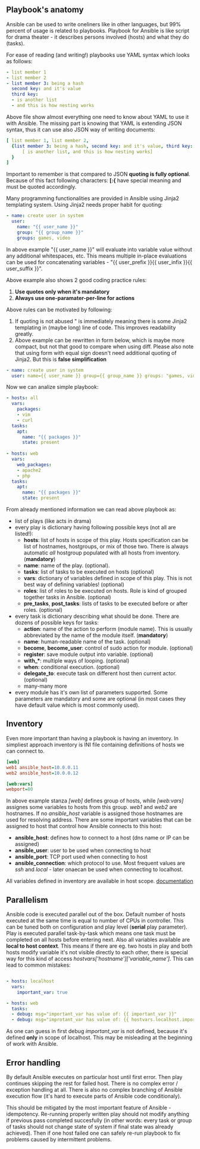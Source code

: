 ## Playbook's anatomy

Ansible can be used to write oneliners like in other languages, but 99% percent of usage is related to playbooks.
Playbook for Ansible is like script for drama theater - it describes persons involved (hosts) and what they do (tasks).

For ease of reading (and writing!) playbooks use YAML syntax which looks as follows:

```yaml
- list member 1
- list member 2
- list member 3: being a hash
  second key: and it's value
  third key:
  - is another list
  - and this is how nesting works
```

Above file show almost everything one need to know about YAML to use it with Ansible. The missing part is knowing that YAML
is extending JSON syntax, thus it can use also JSON way of writing documents:

```yaml
[ list member 1, list member 2, 
  {list member 3: being a hash, second key: and it's value, third key: 
      [ is another list, and this is how nesting works]
  }
]
```

Important to remember is that compared to JSON **quoting is fully optional**. Because of this fact following characters: **[:{** have 
special meaning and must be quoted accordingly.

Many programming functionalities are provided in Ansible using Jinja2 templating system. Using Jinja2 needs proper habit for quoting:

```yaml
- name: create user in system
  user:
    name: "{{ user_name }}"
    group: "{{ group_name }}"
    groups: games, video
```

In above example "{{ user_name }}" will evaluate into variable value without any additional whitespaces, etc. This means multiple in-place
evaluations can be used for concatenating variables - "{{ user_prefix }}{{ user_infix }}{{ user_suffix }}".

Above example also shows 2 good coding practice rules:
1. **Use quotes only when it's mandatory**
2. **Always use one-paramater-per-line for actions**

Above rules can be motivated by following:
1. If quoting is not abused " is immediately meaning there is some Jinja2 templating in (maybe long) line of code. This improves
readability greatly.
2. Above example can be rewritten in form below, which is maybe more compact, but not that good to compare when using diff. Please also
note that using form with equal sign doesn't need additional quoting of Jinja2. But this is **false simplification**

```yaml
- name: create user in system
  user: name={{ user_name }} group={{ group_name }} groups: "games, video"
```

Now we can analize simple playbook:

```yaml
- hosts: all
  vars:
    packages:
    - vim
    - curl
  tasks:
    apt:
      name: "{{ packages }}"
      state: present
    
- hosts: web
  vars:
    web_packages:
    - apache2
    - php
  tasks:
    apt:
      name: "{{ packages }}"
      state: present
```

From already mentioned information we can read above playbook as:
* list of plays (like acts in drama)
* every play is dictionary having following possible keys (not all are listed!):
  * **hosts**: list of hosts in scope of this play. Hosts specification can be list of hostnames, hostgroups, or mix of those two. There is always automatic *all* hostgroup populated with all hosts from inventory. (**mandatory**)
  * **name**: name of the play. (optional).
  * **tasks**:  list of tasks to be executed on hosts (optional)
  * **vars**: dictionary of variables defined in scope of this play. This is not best way of defining variables! (optional)
  * **roles**: list of roles to be executed on hosts. Role is kind of grouped together tasks in Ansible. (optional)
  * **pre_tasks**, **post_tasks**: lists of tasks to be executed before or after roles. (optional)
* every task is dictionary describing what should be done. There are dozens of possible keys for tasks:
  * **action**: name of the action to perform (module name). This is usually abbreviated by the name of the module itself. (**mandatory**)
  * **name**: human-readable name of the task. (optional)
  * **become**, **become_user**: control of sudo action for module. (optional)
  * **register**: save module output into variable. (optional)
  * **with\_\***: multiple ways of looping. (optional)
  * **when**: conditional execution. (optional)
  * **delegate_to**: execute task on different host then current actor. (optional)
  * many-many more
* every module has it's own list of parameters supported. Some parameters are mandatory and some are optional (in most cases they have default value which is most commonly used).
  
## Inventory

Even more important than having a playbook is having an inventory. In simpliest approach inventory is INI file containing definitions of hosts we can connect to.

```ini
[web]
web1 ansible_host=10.0.0.11
web2 ansible_host=10.0.0.12

[web:vars]
webport=80
```

In above example stanza *[web]* defines group of hosts, while *[web:vars]* assignes some variables to hosts from this group.
*web1* and *web2* are hostnames. If no *ansible_host* variable is assigned those hostnames are used for resolving address. There are some important variables that can be assigned to host that control how Ansible connects to this host:
* **ansible_host**: defines how to connect to a host (dns name or IP can be assigned)
* **ansible_user**: user to be used when connecting to host
* **ansible_port**: TCP port used when connecting to host
* **ansible_connection**: which protocol to use. Most frequent values are *ssh* and *local* - later onaecan be used when connecting to localhost.

All variables defined in inventory are available in host scope.
[documentation](http://docs.ansible.com/ansible/intro_inventory.html)

## Parallelism
Ansible code is executed parallel out of the box. Default number of hosts executed at the same time is equal to number of CPUs in controller. This can be tuned both on configuration and play level (**serial** play parameter). Play is executed parallel task-by-task which means one task must be completed on all hosts before entering next. Also all variables available are **local to host context**. This means if there are eg. two hosts in play and both hosts modify variable it's not visible directly to each other, there is special way for this kind of access *hostvars['hostname']['variable_name']*. This can lead to common mistakes:

```yaml

- hosts: localhost
  vars:
    important_var: true

- hosts: web
  tasks:
  - debug: msg="important_var has value of: {{ important_var }}"
  - debug: msg="improtant_var has value of: {{ hostvars.localhost.important_var }}"
```

As one can guess in first debug *important_var* is not defined, because it's defined **only** in scope of localhost. This may be misleading at the beginning of work with Ansible.

## Error handling
By default Ansible executes on particular host until first error. Then play continues skipping the rest for failed host.
There is no complex error / exception handling at all. There is also no complex branching of Ansible execution flow (it's hard to execute parts of Ansible code conditionaly).

This should be mitigated by the most important feature of Ansible - idempotency. Re-running properly written play should not modify anything if previous pass completed succesfully (in other words: every task or group of tasks should not change state of system if final
state was already achieved). Then if one host failed one can safely re-run playbook to fix problems caused by intermittent problems.
